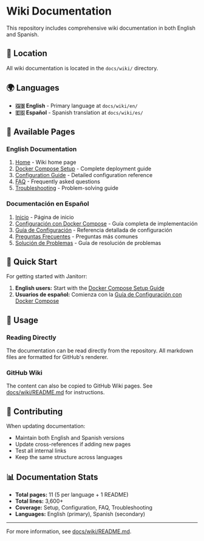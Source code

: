 # Wiki Documentation

This repository includes comprehensive wiki documentation in both English and Spanish.

## 📂 Location

All wiki documentation is located in the `docs/wiki/` directory.

## 🌍 Languages

- **🇬🇧 English** - Primary language at `docs/wiki/en/`
- **🇪🇸 Español** - Spanish translation at `docs/wiki/es/`

## 📖 Available Pages

### English Documentation
1. [Home](docs/wiki/en/Home.md) - Wiki home page
2. [Docker Compose Setup](docs/wiki/en/Docker-Compose-Setup.md) - Complete deployment guide
3. [Configuration Guide](docs/wiki/en/Configuration-Guide.md) - Detailed configuration reference
4. [FAQ](docs/wiki/en/FAQ.md) - Frequently asked questions
5. [Troubleshooting](docs/wiki/en/Troubleshooting.md) - Problem-solving guide

### Documentación en Español
1. [Inicio](docs/wiki/es/Home.md) - Página de inicio
2. [Configuración con Docker Compose](docs/wiki/es/Configuracion-Docker-Compose.md) - Guía completa de implementación
3. [Guía de Configuración](docs/wiki/es/Guia-Configuracion.md) - Referencia detallada de configuración
4. [Preguntas Frecuentes](docs/wiki/es/Preguntas-Frecuentes.md) - Preguntas más comunes
5. [Solución de Problemas](docs/wiki/es/Solucion-Problemas.md) - Guía de resolución de problemas

## 🚀 Quick Start

For getting started with Janitorr:

1. **English users:** Start with the [Docker Compose Setup Guide](docs/wiki/en/Docker-Compose-Setup.md)
2. **Usuarios de español:** Comienza con la [Guía de Configuración con Docker Compose](docs/wiki/es/Configuracion-Docker-Compose.md)

## 📝 Usage

### Reading Directly
The documentation can be read directly from the repository. All markdown files are formatted for GitHub's renderer.

### GitHub Wiki
The content can also be copied to GitHub Wiki pages. See [docs/wiki/README.md](docs/wiki/README.md) for instructions.

## 🤝 Contributing

When updating documentation:
- Maintain both English and Spanish versions
- Update cross-references if adding new pages
- Test all internal links
- Keep the same structure across languages

## 📊 Documentation Stats

- **Total pages:** 11 (5 per language + 1 README)
- **Total lines:** 3,600+
- **Coverage:** Setup, Configuration, FAQ, Troubleshooting
- **Languages:** English (primary), Spanish (secondary)

---

For more information, see [docs/wiki/README.md](docs/wiki/README.md).
